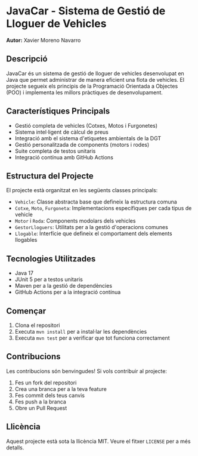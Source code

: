 # JavaCar - Sistema de Gestió de Lloguer de Vehicles
**Autor:** Xavier Moreno Navarro

## Descripció
JavaCar és un sistema de gestió de lloguer de vehicles desenvolupat en Java que permet administrar de manera eficient una flota de vehicles. El projecte segueix els principis de la Programació Orientada a Objectes (POO) i implementa les millors pràctiques de desenvolupament.

## Característiques Principals
- Gestió completa de vehicles (Cotxes, Motos i Furgonetes)
- Sistema intel·ligent de càlcul de preus
- Integració amb el sistema d'etiquetes ambientals de la DGT
- Gestió personalitzada de components (motors i rodes)
- Suite completa de testos unitaris
- Integració contínua amb GitHub Actions

## Estructura del Projecte
El projecte està organitzat en les següents classes principals:

- `Vehicle`: Classe abstracta base que defineix la estructura comuna
- `Cotxe`, `Moto`, `Furgoneta`: Implementacions específiques per cada tipus de vehicle
- `Motor` i `Roda`: Components modolars dels vehicles
- `GestorLloguers`: Utilitats per a la gestió d'operacions comunes
- `Llogable`: Interfície que defineix el comportament dels elements llogables

## Tecnologies Utilitzades
- Java 17
- JUnit 5 per a testos unitaris
- Maven per a la gestió de dependències
- GitHub Actions per a la integració contínua

## Començar
1. Clona el repositori
2. Executa `mvn install` per a instal·lar les dependències
3. Executa `mvn test` per a verificar que tot funciona correctament

## Contribucions
Les contribucions són benvingudes! Si vols contribuir al projecte:
1. Fes un fork del repositori
2. Crea una branca per a la teva feature
3. Fes commit dels teus canvis
4. Fes push a la branca
5. Obre un Pull Request

## Llicència
Aquest projecte està sota la llicència MIT. Veure el fitxer `LICENSE` per a més detalls.
